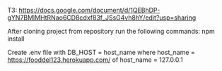 ТЗ: https://docs.google.com/document/d/1QEBhDP-gYN7BMlMHtRNao6CD8cdxf83f_JSsG4vh8hY/edit?usp=sharing

After cloning project from repository run the following commands:
    npm install

Create .env file with DB_HOST = host_name
    where host_name = https://fooddel123.herokuapp.com/
    of host_name = 127.0.0.1